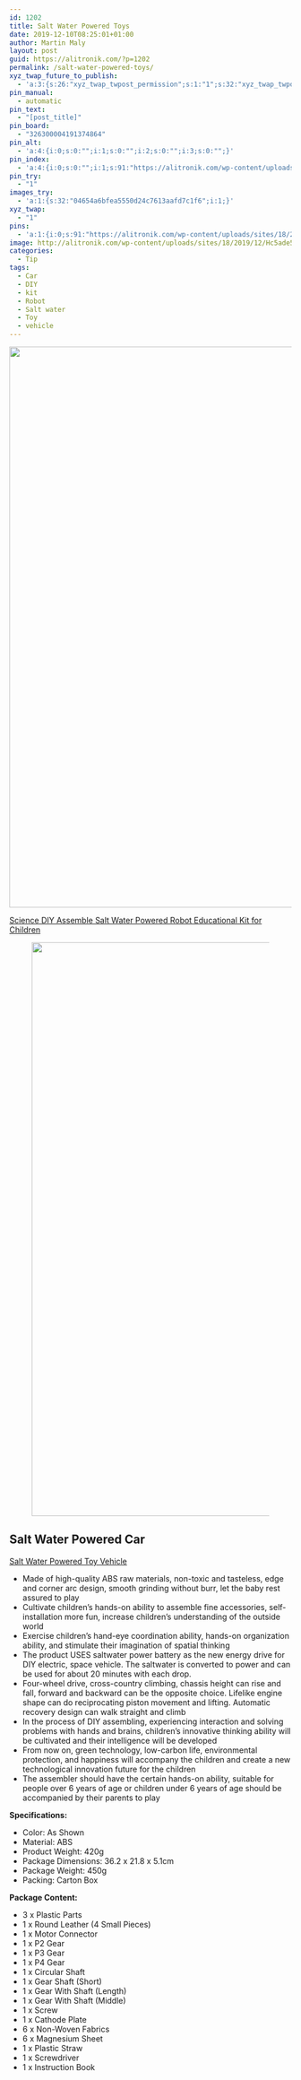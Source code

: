```yaml
---
id: 1202
title: Salt Water Powered Toys
date: 2019-12-10T08:25:01+01:00
author: Martin Maly
layout: post
guid: https://alitronik.com/?p=1202
permalink: /salt-water-powered-toys/
xyz_twap_future_to_publish:
  - 'a:3:{s:26:"xyz_twap_twpost_permission";s:1:"1";s:32:"xyz_twap_twpost_image_permission";s:1:"1";s:18:"xyz_twap_twmessage";s:26:"{POST_TITLE} - {PERMALINK}";}'
pin_manual:
  - automatic
pin_text:
  - "[post_title]"
pin_board:
  - "326300004191374864"
pin_alt:
  - 'a:4:{i:0;s:0:"";i:1;s:0:"";i:2;s:0:"";i:3;s:0:"";}'
pin_index:
  - 'a:4:{i:0;s:0:"";i:1;s:91:"https://alitronik.com/wp-content/uploads/sites/18/2019/12/HTB1Eu2YRAPoK1RjSZKbq6x1IXXam.jpg";i:2;s:106:"https://alitronik.com/wp-content/uploads/sites/18/2019/12/Hc5ade525255344a184676cbe84edb753y-1024x1024.jpg";i:3;s:96:"https://alitronik.com/wp-content/uploads/sites/18/2019/12/Hc5ade525255344a184676cbe84edb753y.jpg";}'
pin_try:
  - "1"
images_try:
  - 'a:1:{s:32:"04654a6bfea5550d24c7613aafd7c1f6";i:1;}'
xyz_twap:
  - "1"
pins:
  - 'a:1:{i:0;s:91:"https://alitronik.com/wp-content/uploads/sites/18/2019/12/HTB1Eu2YRAPoK1RjSZKbq6x1IXXam.jpg";}'
image: http://alitronik.com/wp-content/uploads/sites/18/2019/12/Hc5ade525255344a184676cbe84edb753y.jpg
categories:
  - Tip
tags:
  - Car
  - DIY
  - kit
  - Robot
  - Salt water
  - Toy
  - vehicle
---
```


 <img loading="lazy" width="1001" height="1001" src="https://alitronik.com/wp-content/uploads/sites/18/2019/12/HTB1Eu2YRAPoK1RjSZKbq6x1IXXam.jpg" alt="" class="wp-image-1203" srcset="https://alitronik.com/wp-content/uploads/sites/18/2019/12/HTB1Eu2YRAPoK1RjSZKbq6x1IXXam.jpg 1001w, https://alitronik.com/wp-content/uploads/sites/18/2019/12/HTB1Eu2YRAPoK1RjSZKbq6x1IXXam-300x300.jpg 300w, https://alitronik.com/wp-content/uploads/sites/18/2019/12/HTB1Eu2YRAPoK1RjSZKbq6x1IXXam-150x150.jpg 150w, https://alitronik.com/wp-content/uploads/sites/18/2019/12/HTB1Eu2YRAPoK1RjSZKbq6x1IXXam-768x768.jpg 768w, https://alitronik.com/wp-content/uploads/sites/18/2019/12/HTB1Eu2YRAPoK1RjSZKbq6x1IXXam-351x351.jpg 351w, https://alitronik.com/wp-content/uploads/sites/18/2019/12/HTB1Eu2YRAPoK1RjSZKbq6x1IXXam-460x460.jpg 460w, https://alitronik.com/wp-content/uploads/sites/18/2019/12/HTB1Eu2YRAPoK1RjSZKbq6x1IXXam-120x120.jpg 120w, https://alitronik.com/wp-content/uploads/sites/18/2019/12/HTB1Eu2YRAPoK1RjSZKbq6x1IXXam-45x45.jpg 45w" sizes="(max-width: 1001px) 100vw, 1001px" />

[Science DIY Assemble Salt Water Powered Robot Educational Kit for Children](http://s.click.aliexpress.com/e/CkvSJTUy)<figure class="wp-block-embed-youtube wp-block-embed is-type-video is-provider-youtube wp-embed-aspect-16-9 wp-has-aspect-ratio">

<div class="wp-block-embed__wrapper">
  <div class="jetpack-video-wrapper">
    <span class="embed-youtube" style="text-align:center; display: block;"></span>
  </div>
</div></figure> <figure class="wp-block-image size-large">

[<img loading="lazy" width="1024" height="1024" src="https://alitronik.com/wp-content/uploads/sites/18/2019/12/Hc5ade525255344a184676cbe84edb753y-1024x1024.jpg" alt="" class="wp-image-1204" srcset="https://alitronik.com/wp-content/uploads/sites/18/2019/12/Hc5ade525255344a184676cbe84edb753y-1024x1024.jpg 1024w, https://alitronik.com/wp-content/uploads/sites/18/2019/12/Hc5ade525255344a184676cbe84edb753y-300x300.jpg 300w, https://alitronik.com/wp-content/uploads/sites/18/2019/12/Hc5ade525255344a184676cbe84edb753y-150x150.jpg 150w, https://alitronik.com/wp-content/uploads/sites/18/2019/12/Hc5ade525255344a184676cbe84edb753y-768x768.jpg 768w, https://alitronik.com/wp-content/uploads/sites/18/2019/12/Hc5ade525255344a184676cbe84edb753y-351x351.jpg 351w, https://alitronik.com/wp-content/uploads/sites/18/2019/12/Hc5ade525255344a184676cbe84edb753y-460x460.jpg 460w, https://alitronik.com/wp-content/uploads/sites/18/2019/12/Hc5ade525255344a184676cbe84edb753y-120x120.jpg 120w, https://alitronik.com/wp-content/uploads/sites/18/2019/12/Hc5ade525255344a184676cbe84edb753y-45x45.jpg 45w, https://alitronik.com/wp-content/uploads/sites/18/2019/12/Hc5ade525255344a184676cbe84edb753y.jpg 1100w" sizes="(max-width: 1024px) 100vw, 1024px" />](http://s.click.aliexpress.com/e/n8JqI9Lw)</figure>

## Salt Water Powered Car

[Salt Water Powered Toy Vehicle](http://s.click.aliexpress.com/e/n8JqI9Lw)

- Made of high-quality ABS raw materials, non-toxic and tasteless, edge and corner arc design, smooth grinding without burr, let the baby rest assured to play
- Cultivate children&#8217;s hands-on ability to assemble fine accessories, self-installation more fun, increase children&#8217;s understanding of the outside world
- Exercise children&#8217;s hand-eye coordination ability, hands-on organization ability, and stimulate their imagination of spatial thinking
- The product USES saltwater power battery as the new energy drive for DIY electric, space vehicle. The saltwater is converted to power and can be used for about 20 minutes with each drop.
- Four-wheel drive, cross-country climbing, chassis height can rise and fall, forward and backward can be the opposite choice. Lifelike engine shape can do reciprocating piston movement and lifting. Automatic recovery design can walk straight and climb
- In the process of DIY assembling, experiencing interaction and solving problems with hands and brains, children&#8217;s innovative thinking ability will be cultivated and their intelligence will be developed
- From now on, green technology, low-carbon life, environmental protection, and happiness will accompany the children and create a new technological innovation future for the children
- The assembler should have the certain hands-on ability, suitable for people over 6 years of age or children under 6 years of age should be accompanied by their parents to play

**Specifications:**

- Color: As Shown
- Material: ABS
- Product Weight: 420g
- Package Dimensions: 36.2 x 21.8 x 5.1cm
- Package Weight: 450g
- Packing: Carton Box

**Package Content:**

- 3 x Plastic Parts
- 1 x Round Leather (4 Small Pieces)
- 1 x Motor Connector
- 1 x P2 Gear
- 1 x P3 Gear
- 1 x P4 Gear
- 1 x Circular Shaft
- 1 x Gear Shaft (Short)
- 1 x Gear With Shaft (Length)
- 1 x Gear With Shaft (Middle)
- 1 x Screw
- 1 x Cathode Plate
- 6 x Non-Woven Fabrics
- 6 x Magnesium Sheet
- 1 x Plastic Straw
- 1 x Screwdriver
- 1 x Instruction Book
